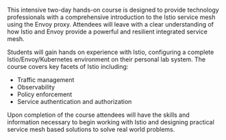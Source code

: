This intensive two-day hands-on course is designed to provide technology professionals with a comprehensive introduction to the Istio service mesh using the Envoy proxy. Attendees will leave with a clear understanding of how Istio and Envoy provide a powerful and resilient integrated service mesh.

Students will gain hands on experience with Istio, configuring a complete Istio/Envoy/Kubernetes environment on their personal lab system. The course covers key facets of Istio including:

- Traffic management
- Observability
- Policy enforcement
- Service authentication and authorization

Upon completion of the course attendees will have the skills and information necessary to begin working with Istio and designing practical service mesh based solutions to solve real world problems.
